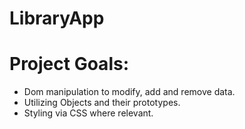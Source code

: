 # LibraryApp

# Project Goals:
- Dom manipulation to modify, add and remove data.
- Utilizing Objects and their prototypes.
- Styling via CSS where relevant.